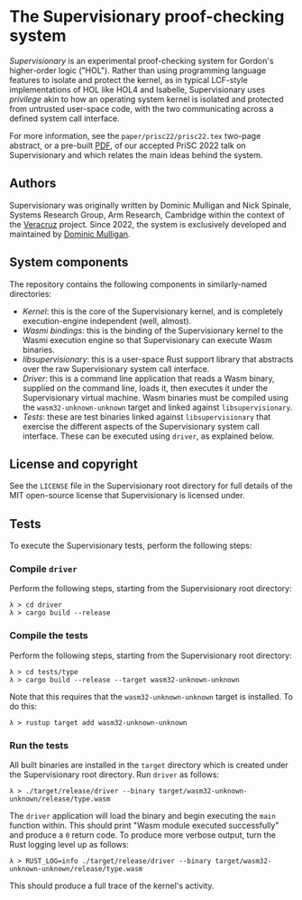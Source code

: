 # The Supervisionary proof-checking system

*Supervisionary* is an experimental proof-checking system for Gordon's
higher-order logic ("HOL").  Rather than using programming language features to
isolate and protect the kernel, as in typical LCF-style implementations of HOL
like HOL4 and Isabelle, Supervisionary uses *privilege* akin to how an operating
system kernel is isolated and protected from untrusted user-space code, with the
two communicating across a defined system call interface.

For more information, see the `paper/prisc22/prisc22.tex` two-page abstract, or
a pre-built
[PDF](https://dominicpm.github.io/publications/mulligan-supervisionary-2022.pdf),
of our accepted PriSC 2022 talk on Supervisionary and which relates the main
ideas behind the system.

## Authors

Supervisionary was originally written by Dominic Mulligan and Nick Spinale,
Systems Research Group, Arm Research, Cambridge within the context of the
[Veracruz](https://github.com/veracruz-project/veracruz) project.  Since 2022,
the system is exclusively developed and maintained by [Dominic
Mulligan](https://dominicpm.github.io).

## System components

The repository contains the following components in similarly-named directories:

- *Kernel*: this is the core of the Supervisionary kernel, and is completely
  execution-engine independent (well, almost).
- *Wasmi bindings*: this is the binding of the Supervisionary kernel to the
  Wasmi execution engine so that Supervisionary can execute Wasm binaries.
- *libsupervisionary*: this is a user-space Rust support library that abstracts
  over the raw Supervisionary system call interface.
- *Driver*: this is a command line application that reads a Wasm binary,
  supplied on the command line, loads it, then executes it under the
  Supervisionary virtual machine.  Wasm binaries must be compiled using the
  `wasm32-unknown-unknown` target and linked against `libsupervisionary`.
- *Tests*: these are test binaries linked against `libsupervisionary` that
  exercise the different aspects of the Supervisionary system call interface.
These can be executed using `driver`, as explained below.

## License and copyright

See the `LICENSE` file in the Supervisionary root directory for full details of
the MIT open-source license that Supervisionary is licensed under.

## Tests

To execute the Supervisionary tests, perform the following steps:

### Compile `driver`

Perform the following steps, starting from the Supervisionary root directory:

```shell
λ > cd driver
λ > cargo build --release
```

### Compile the tests

Perform the following steps, starting from the Supervisionary root directory:

```shell
λ > cd tests/type
λ > cargo build --release --target wasm32-unknown-unknown
```

Note that this requires that the `wasm32-unknown-unknown` target is installed.
To do this:

```shell
λ > rustup target add wasm32-unknown-unknown
```

### Run the tests

All built binaries are installed in the `target` directory which is created
under the Supervisionary root directory.  Run `driver` as follows:

```shell
λ > ./target/release/driver --binary target/wasm32-unknown-unknown/release/type.wasm
```

The `driver` application will load the binary and begin executing the `main`
function within.  This should print "Wasm module executed successfully" and
produce a `0` return code.  To produce more verbose output, turn the Rust
logging level up as follows:

```shell
λ > RUST_LOG=info ./target/release/driver --binary target/wasm32-unknown-unknown/release/type.wasm
```

This should produce a full trace of the kernel's activity.
